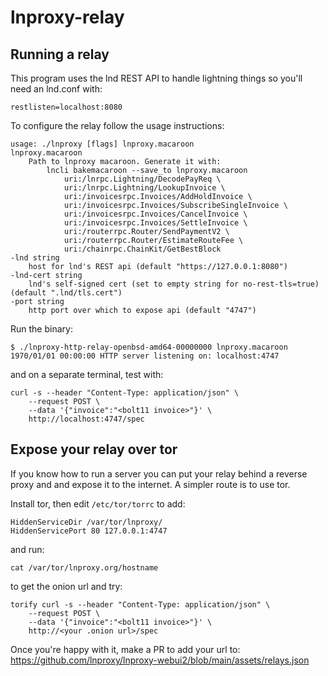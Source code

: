# lnproxy-relay

## Running a relay

This program uses the lnd REST API to handle lightning things so you'll need an lnd.conf with:

	restlisten=localhost:8080

To configure the relay follow the usage instructions:

	usage: ./lnproxy [flags] lnproxy.macaroon
	lnproxy.macaroon
		Path to lnproxy macaroon. Generate it with:
			lncli bakemacaroon --save_to lnproxy.macaroon 
				uri:/lnrpc.Lightning/DecodePayReq \
				uri:/lnrpc.Lightning/LookupInvoice \
				uri:/invoicesrpc.Invoices/AddHoldInvoice \
				uri:/invoicesrpc.Invoices/SubscribeSingleInvoice \
				uri:/invoicesrpc.Invoices/CancelInvoice \
				uri:/invoicesrpc.Invoices/SettleInvoice \
				uri:/routerrpc.Router/SendPaymentV2 \
				uri:/routerrpc.Router/EstimateRouteFee \
				uri:/chainrpc.ChainKit/GetBestBlock
	-lnd string
		host for lnd's REST api (default "https://127.0.0.1:8080")
	-lnd-cert string
		lnd's self-signed cert (set to empty string for no-rest-tls=true) (default ".lnd/tls.cert")
	-port string
		http port over which to expose api (default "4747")

Run the binary:

	$ ./lnproxy-http-relay-openbsd-amd64-00000000 lnproxy.macaroon
	1970/01/01 00:00:00 HTTP server listening on: localhost:4747

and on a separate terminal, test with:

	curl -s --header "Content-Type: application/json" \
		--request POST \
		--data '{"invoice":"<bolt11 invoice>"}' \
		http://localhost:4747/spec

## Expose your relay over tor

If you know how to run a server you can put your relay behind a reverse proxy and and expose it to the internet.
A simpler route is to use tor.

Install tor, then edit `/etc/tor/torrc` to add:

	HiddenServiceDir /var/tor/lnproxy/
	HiddenServicePort 80 127.0.0.1:4747

and run:

	cat /var/tor/lnproxy.org/hostname

to get the onion url and try:

	torify curl -s --header "Content-Type: application/json" \
		--request POST \
		--data '{"invoice":"<bolt11 invoice>"}' \
		http://<your .onion url>/spec

Once you're happy with it, make a PR to add your url to: https://github.com/lnproxy/lnproxy-webui2/blob/main/assets/relays.json

